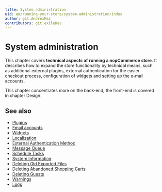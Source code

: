 ```yaml
---
title: System administration
uid: en/running-your-store/system-administration/index
author: git.AndreiMaz
contributors: git.exileDev
---
```


# System administration

This chapter covers **technical aspects of running a nopCommerce store**. It describes how to expand the store functionality by technical means, such as additional external plugins, external authentication for the easier checkout process, configuration of widgets and setting up the e-mail accounts.

This chapter concentrates more on the back-end, the front-end is covered in chapter Design.

## See also

* [Plugins](xref:en/getting-started/advanced-configuration/plugins-in-nopcommerce)
* [Email accounts](xref:en/getting-started/email-accounts)
* [Widgets](xref:en/getting-started/advanced-configuration/plugins-in-nopcommerce)
* [Localization](xref:en/getting-started/advanced-configuration/localization)
* [External Authentication Method](xref:en/getting-started/advanced-configuration/external-authentication-methods)
* [Message Queue](xref:en/running-your-store/system-administration/message-queue)
* [Schedule Tasks](xref:en/running-your-store/system-administration/schedule-tasks)
* [System Information](xref:en/running-your-store/system-administration/system-information)
* [Deleting Old Exported Files](xref:en/running-your-store/system-administration/maintenance)
* [Deleting Abandoned Shopping Carts](xref:en/running-your-store/system-administration/maintenance)
* [Deleting Guests](xref:en/running-your-store/system-administration/maintenance)
* [Warnings](xref:en/running-your-store/system-administration/warnings)
* [Logs](xref:en/running-your-store/system-administration/log)
